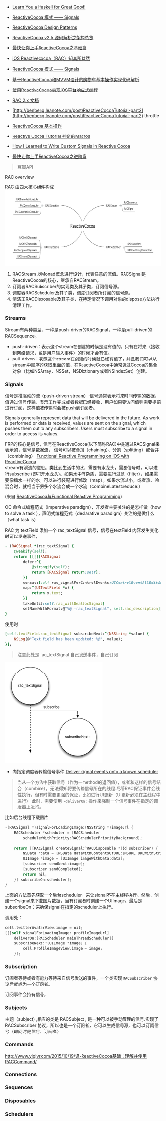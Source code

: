 - [Learn You a Haskell for Great Good!](http://learnyouahaskell.com/chapters)

- [ReactiveCocoa 模式 —— Signals](http://noark9.github.io/2015/01/25/rac-signal-from-rcdio/)

- [ReactiveCocoa Design Patterns](http://rcdp.io)

- [ReactiveCocoa v2.5 源码解析之架构总览](http://blog.leichunfeng.com/blog/2015/12/25/reactivecocoa-v2-dot-5-yuan-ma-jie-xi-zhi-jia-gou-zong-lan/)

- [最快让你上手ReactiveCocoa之基础篇](http://www.jianshu.com/p/87ef6720a096)

- [iOS Reactivecocoa（RAC）知其所以然](http://gold.xitu.io/post/57caf01b5bbb500074ebddf6)

- [ReactiveCocoa 模式 —— Signals](http://noark9.github.io/2015/01/25/rac-signal-from-rcdio/)

- [基于ReactiveCocoa和MVVM设计的购物车基本操作实现代码解析](http://qiaotongxin.cc/2016/08/06/20160806/)

- [使用ReactiveCocoa实现iOS平台响应式编程](http://www.itiger.me/?p=38)

- [RAC 2.x 文档](https://github.com/ReactiveCocoa/ReactiveCocoa/tree/2.x-maintenance/Documentation)

- [http://benbeng.leanote.com/post/ReactiveCocoaTutorial-part2](http://benbeng.leanote.com/post/ReactiveCocoaTutorial-part2)
throttle

- [ReactiveCocoa 基本操作](http://www.yiqivr.com/2015/10/06/ReactiveCocoa-%E5%9F%BA%E6%9C%AC%E6%93%8D%E4%BD%9C/)

- [Reactive Cocoa Tutorial  神奇的Macros](http://blog.sunnyxx.com/2014/03/06/rac_1_macros/)

- [How I Learned to Write Custom Signals in Reactive Cocoa](https://yalantis.com/blog/how-i-learned-to-write-custom-signals-in-reactive-cocoa/)

- [最快让你上手ReactiveCocoa之进阶篇](http://www.jianshu.com/p/e10e5ca413b7) 
> 豆瓣API 

RAC overview

RAC 由四大核心组件构成
![RAC_CORE](./RAC_CORE.png)

1. RACStream 以Monad概念进行设计，代表任意的流值。RACSignal是ReactiveCocoa的核心，继承自RACStream。
2. 订阅者RACSubscriber的实现类及其子类，订阅信号源。
3. 调度器RACScheduler及其子类，调度订阅者所订阅的信号源。
4. 清洁工RACDisposable及其子类，在特定情况下调用对象的dispose方法执行清理工作。

### Streams
Stream有两种类型，一种是push-driver的RACSignal，一种是pull-driven的RACSequence。  

- push-driven：表示这个stream在创建的时候是没有值的，只有在将来（接收到网络请求，或是用户输入事件）的时候才会有值。
- pull-driven：表示这个stream在创建的时候就已经有值了，并且我们可以从stream中顺序的获取里面的值，在ReactiveCocoa中通常通过Cocoa的集合对象（比如NSArray，NSSet，NSDictionary或者NSIndexSet）创建。


### Signals

信号是推驱动的流（push-driven stream）
信号通常表示将来时间传输的数据，值通过信号传输，表示工作完成或者数据已经接收，用户如果要访问值则需要提前进行订阅，这样值被传输时会被push到订阅者。


Signals generally represent data that will be delivered in the future. As work is performed or data is received, values are sent on the signal, which pushes them out to any subscribers. Users must subscribe to a signal in order to access its values.


FRP的核心是信号，信号在ReactiveCocoa(以下简称RAC)中是通过RACSignal来表示的，信号是数据流，
信号可以被叠加（chaining）、分割（splitting）或合并（combining）
[Functional Reactive Programming on iOS with ReactiveCocoa](http://www.teehanlax.com/blog/reactivecocoa/)  
stream有溪流的意思。类比到生活中的水，需要有水龙头，需要信号时，可以进行subscribe (即打开水龙头)。如果水中有杂质，需要进行过滤（filter），如果需要像糖水一样的水，可以进行装配进行修改（map）。如果水流过小，或者热、冷混合时，就相当于把多个水流合成一个水流（combineLatest:reduce:）

(来自 [ReactiveCocoa与Functional Reactive Programming](http://limboy.me/tech/2013/06/19/frp-reactivecocoa.html))




OC 命令式编程范式（imperative paradigm），开发者主要关注的是怎样做（how to solve a task ），声明式编程范式（declarative paradigm）关注的是做什么（what task is）



RAC 为 textField 添加一个 rac_textSignal 信号，信号在textField 内容发生变化时可以发送事件，

```ruby
- (RACSignal *)rac_textSignal {
	@weakify(self);
	return [[[[[RACSignal
		defer:^{
			@strongify(self);
			return [RACSignal return:self];
		}]
		concat:[self rac_signalForControlEvents:UIControlEventAllEditingEvents]]
		map:^(UITextField *x) {
			return x.text;
		}]
		takeUntil:self.rac_willDeallocSignal]
		setNameWithFormat:@"%@ -rac_textSignal", self.rac_description];
}
```

使用时  

```ruby
[self.textField.rac_textSignal subscribeNext:^(NSString *value) {
    NSLog(@"Text field has been updated: %@", value);
}];
```

> 注意此处是 rac_textSignal 自己发送事件，自己订阅

![subscription](./subscription.png)



- 向指定调度器传输信号事件 [Deliver signal events onto a known scheduler](https://github.com/ReactiveCocoa/ReactiveCocoa/blob/2.x-maintenance/Documentation/DesignGuidelines.md#deliver-signal-events-onto-a-known-scheduler)




> 当从一个方法中获取信号（作为一method的返回值），或者和这样的信号结合（combine），无法得知将要传输信号所在的线程.尽管RAC保证事件会线性执行，但有时需要更强的保证，比如进行UI更新（UI更新必须在主线程中进行）
此时，需要使用  `-deliverOn:` 操作来强制一个信号事件在指定的调度器上进行。

比如后台线程下载图片  

```Objective-C
-(RACSignal *)signalForLoadingImage:(NSString *)imageUrl {
    RACScheduler *scheduler = [RACScheduler
        schedulerWithPriority:RACSchedulerPriorityBackground];

    return [[RACSignal createSignal:^RACDisposable *(id subscriber) {
        NSData *data = [NSData dataWithContentsOfURL:[NSURL URLWithString:imageUrl]];
        UIImage *image = [UIImage imageWithData:data];
        [subscriber sendNext:image];
        [subscriber sendCompleted];
        return nil;
    }] subscribeOn:scheduler];
}
```  

上面的方法首先获取一个后台scheduler，来让signal不在主线程执行。然后，创建一个signal来下载图片数据，当有订阅者时创建一个UIImage。最后是subscribeOn：来确保signal在指定的scheduler上执行。


调用处：  

```Objective-C
cell.twitterAvatarView.image = nil;
[[[self signalForLoadingImage:_profileImageUrl]
    deliverOn:[RACScheduler mainThreadScheduler]]
    subscribeNext:^(UIImage *image) {
        cell.ProfileImageView.image = image;
    }];
```


### Subscription
订阅者等待或者有能力等待来自信号发送的事件，一个类实现 `RACSubscriber` 协议后就成为一个订阅者。

订阅事件会持有信号，


### Subjects

主题（subject) ,相应的类是 RACSubject , 是一种可以被手动管理的信号.实现了  RACSubscriber  协议，所以也是一个订阅者，它可以生成信号源，也可以订阅信号（即同时是信号、订阅者）


### Commands
http://www.yiqivr.com/2015/10/19/译-ReactiveCocoa基础：理解并使用RACCommand/

### Connections

### Sequences

### Disposables

### Schedulers



